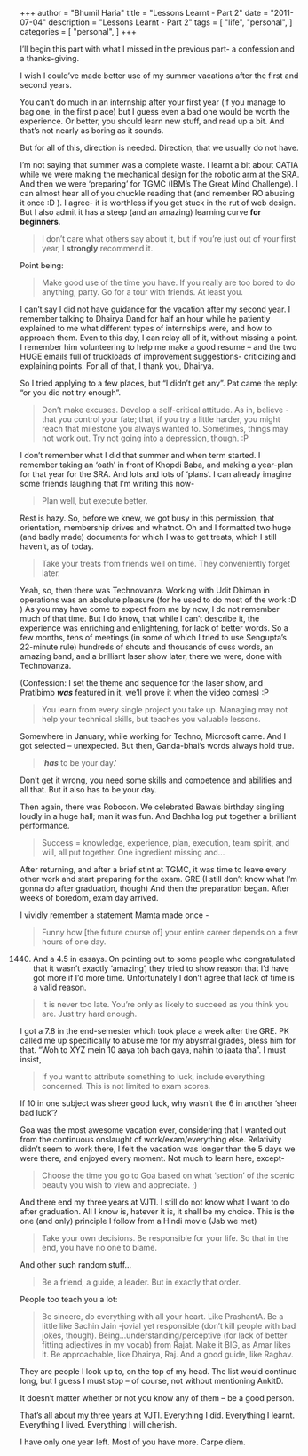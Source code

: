 +++
author = "Bhumil Haria"
title = "Lessons Learnt - Part 2"
date = "2011-07-04"
description = "Lessons Learnt - Part 2"
tags = [
    "life",
    "personal",
]
categories = [
    "personal",
]
+++

I’ll begin this part with what I missed in the previous part- a confession and a thanks-giving.

I wish I could’ve made better use of my summer vacations after the first and second years.

You can’t do much in an internship after your first year (if you manage to bag one, in the first place)
but I guess even a bad one would be worth the experience. Or better, you should learn new stuff, and
read up a bit. And that’s not nearly as boring as it sounds.

But for all of this, direction is needed. Direction, that we usually do not have.

I’m not saying that summer was a complete waste. I learnt a bit about CATIA while we were making
the mechanical design for the robotic arm at the SRA. And then we were ‘preparing’ for TGMC
(IBM’s The Great Mind Challenge). I can almost hear all of you chuckle reading that (and remember
RO abusing it once :D ). I agree- it is worthless if you get stuck in the rut of web design.
But I also admit it has a steep (and an amazing) learning curve **for beginners**.

> I don’t care what others say about it, but if you’re just out of your first year, I **strongly**
> recommend it.

Point being:

> Make good use of the time you have. If you really are too bored to do anything, party. Go for a
> tour with friends. At least you.

I can’t say I did not have guidance for the vacation after my second year. I remember talking to
Dhairya Dand for half an hour while he patiently explained to me what different types of internships
were, and how to approach them. Even to this day, I can relay all of it, without missing a point.
I remember him volunteering to help me make a good resume – and the two HUGE emails full of truckloads
of improvement suggestions- criticizing and explaining points. For all of that, I thank you, Dhairya.

So I tried applying to a few places, but “I didn’t get any”. Pat came the reply: “or you did not try enough”.

> Don’t make excuses. Develop a self-critical attitude. As in, believe - that you control your fate;
> that, if you try a little harder, you might reach that milestone you always wanted to. Sometimes, things
> may not work out. Try not going into a depression, though. :P

I don’t remember what I did that summer and when term started. I remember taking an ‘oath’ in front of Khopdi
Baba, and making a year-plan for that year for the SRA. And lots and lots of ‘plans’. I can already imagine
some friends laughing that I’m writing this now-

> Plan well, but execute better.

Rest is hazy. So, before we knew, we got busy in this permission, that orientation, membership drives and
whatnot. Oh and I formatted two huge (and badly made) documents for which I was to get treats, which I still
haven’t, as of today.

> Take your treats from friends well on time. They conveniently forget later.

Yeah, so, then there was Technovanza. Working with Udit Dhiman in operations was an absolute pleasure
(for he used to do most of the work :D ) As you may have come to expect from me by now, I do not remember
much of that time. But I do know, that while I can’t describe it, the experience was enriching and
enlightening, for lack of better words. So a few months, tens of meetings (in some of which I tried
to use Sengupta’s 22-minute rule) hundreds of shouts and thousands of cuss words, an amazing band,
and a brilliant laser show later, there we were, done with Technovanza.

(Confession: I set the theme and sequence for the laser show, and Pratibimb **_was_** featured in it,
we’ll prove it when the video comes) :P

> You learn from every single project you take up. Managing may not help your technical skills,
> but teaches you valuable lessons.

Somewhere in January, while working for Techno, Microsoft came. And I got selected – unexpected.
But then, Ganda-bhai’s words always hold true.

> '**_has_** to be your day.'

Don’t get it wrong, you need some skills and competence and abilities and all that. But it also has
to be your day.

Then again, there was Robocon. We celebrated Bawa’s birthday singling loudly in a huge hall; man
it was fun. And Bachha log put together a brilliant performance.

> Success = knowledge, experience, plan, execution, team spirit, and will, all put together.
> One ingredient missing and...

After returning, and after a brief stint at TGMC, it was time to leave every other work and start
preparing for the exam. GRE (I still don’t know what I’m gonna do after graduation, though) And then
the preparation began. After weeks of boredom, exam day arrived.

I vividly remember a statement Mamta made once -

> Funny how [the future course of] your entire career depends on a few hours of one day.

1440. And a 4.5 in essays. On pointing out to some people who congratulated that it wasn’t exactly ‘amazing’,
they tried to show reason that I’d have got more if I’d more time. Unfortunately I don’t agree that lack
of time is a valid reason.

> It is never too late. You’re only as likely to succeed as you think you are. Just try hard enough.

I got a 7.8 in the end-semester which took place a week after the GRE. PK called me up specifically to abuse
me for my abysmal grades, bless him for that. “Woh to XYZ mein 10 aaya toh bach gaya, nahin to jaata tha”.
I must insist,

> If you want to attribute something to luck, include everything concerned. This is not limited to exam scores.

If 10 in one subject was sheer good luck, why wasn’t the 6 in another ‘sheer bad luck’?

Goa was the most awesome vacation ever, considering that I wanted out from the continuous onslaught of
work/exam/everything else. Relativity didn’t seem to work there, I felt the vacation was longer than the 5
days we were there, and enjoyed every moment. Not much to learn here, except-

> Choose the time you go to Goa based on what ‘section’ of the scenic beauty you wish to view and appreciate. ;)

And there end my three years at VJTI. I still do not know what I want to do after graduation. All I know is, 
hatever it is, it shall be my choice. This is the one (and only) principle I follow from a Hindi movie
(Jab we met)

> Take your own decisions. Be responsible for your life. So that in the end, you have no one to blame.

And other such random stuff...

> Be a friend, a guide, a leader. But in exactly that order.

People too teach you a lot:

> Be sincere, do everything with all your heart. Like PrashantA. Be a little like Sachin Jain -jovial
> yet responsible (don’t kill people with bad jokes, though). Being...understanding/perceptive (for
> lack of better fitting adjectives in my vocab) from Rajat. Make it BIG, as Amar likes it.
> Be approachable, like Dhairya, Raj. And a good guide, like Raghav.

They are people I look up to, on the top of my head. The list would continue long, but I guess I must
stop – of course, not without mentioning AnkitD.

It doesn’t matter whether or not you know any of them – be a good person.

That’s all about my three years at VJTI. Everything I did. Everything I learnt. Everything I lived.
Everything I will cherish.

I have only one year left. Most of you have more. Carpe diem.
